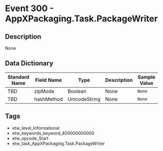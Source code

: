 # Event 300 - AppXPackaging.Task.PackageWriter

## Description
None

## Data Dictionary
|Standard Name|Field Name|Type|Description|Sample Value|
|---|---|---|---|---|
|TBD|zipMode|Boolean|None|`None`|
|TBD|hashMethod|UnicodeString|None|`None`|

## Tags
* etw_level_Informational
* etw_keywords_keyword_400000000000
* etw_opcode_Start
* etw_task_AppXPackaging.Task.PackageWriter